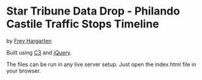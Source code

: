 Star Tribune Data Drop - Philando Castile Traffic Stops Timeline
================

by [Frey Hargarten](https://github.com/jeffhargarten)

Built using [C3](https://github.com/masayuki0812/c3) and [jQuery](https://github.com/jquery/jquery).

The files can be run in any live server setup. Just open the index.html file in your browser.
